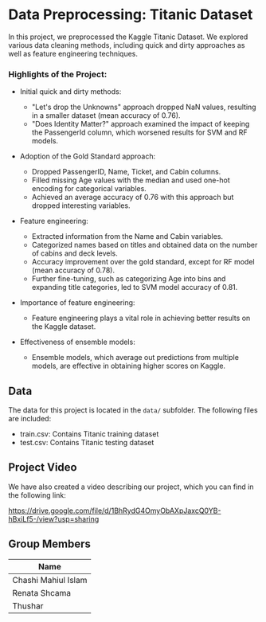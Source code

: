 # Data Preprocessing: Titanic DatasetIn this project, we preprocessed the Kaggle Titanic Dataset. We explored various data cleaning methods, including quick and dirty approaches as well as feature engineering techniques.### Highlights of the Project:- Initial quick and dirty methods:  - "Let's drop the Unknowns" approach dropped NaN values, resulting in a smaller dataset (mean accuracy of 0.76).  - "Does Identity Matter?" approach examined the impact of keeping the PassengerId column, which worsened results for SVM and RF models.- Adoption of the Gold Standard approach:  - Dropped PassengerID, Name, Ticket, and Cabin columns.  - Filled missing Age values with the median and used one-hot encoding for categorical variables.  - Achieved an average accuracy of 0.76 with this approach but dropped interesting variables.- Feature engineering:  - Extracted information from the Name and Cabin variables.  - Categorized names based on titles and obtained data on the number of cabins and deck levels.  - Accuracy improvement over the gold standard, except for RF model (mean accuracy of 0.78).  - Further fine-tuning, such as categorizing Age into bins and expanding title categories, led to SVM model accuracy of 0.81.- Importance of feature engineering:  - Feature engineering plays a vital role in achieving better results on the Kaggle dataset.- Effectiveness of ensemble models:  - Ensemble models, which average out predictions from multiple models, are effective in obtaining higher scores on Kaggle.## DataThe data for this project is located in the `data/` subfolder. The following files are included:- train.csv: Contains Titanic training dataset- test.csv: Contains Titanic testing dataset## Project VideoWe have also created a video describing our project, which you can find in the following link: https://drive.google.com/file/d/1BhRydG4OmyObAXpJaxcQ0YB-hBxiLf5-/view?usp=sharing## Group Members| Name                | -------------------| | Chashi Mahiul Islam || Renata Shcama || Thushar |